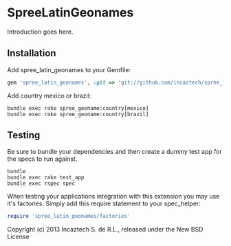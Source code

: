SpreeLatinGeonames
==================

Introduction goes here.

Installation
------------

Add spree_latin_geonames to your Gemfile:

```ruby
gem 'spree_latin_geonames', :git => 'git://github.com/incaztech/spree_latin_geonames.git'
```

Add country mexico or brazil:

```shell
bundle exec rake spree_geoname:country[mexico]
bundle exec rake spree_geoname:country[brazil]
```

Testing
-------

Be sure to bundle your dependencies and then create a dummy test app for the specs to run against.

```shell
bundle
bundle exec rake test_app
bundle exec rspec spec
```

When testing your applications integration with this extension you may use it's factories.
Simply add this require statement to your spec_helper:

```ruby
require 'spree_latin_geonames/factories'
```

Copyright (c) 2013 Incaztech S. de R.L., released under the New BSD License
